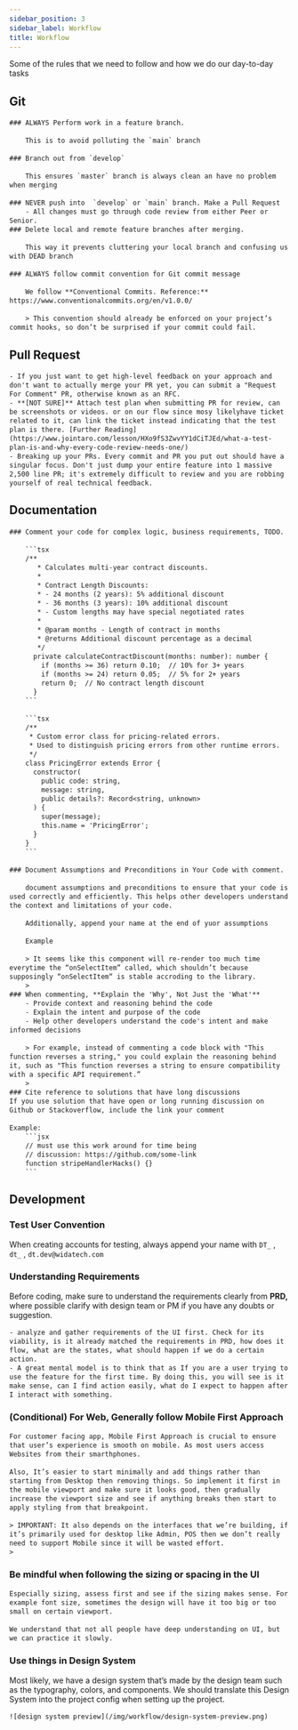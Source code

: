 ```yaml
---
sidebar_position: 3
sidebar_label: Workflow
title: Workflow
---
```


Some of the rules that we need to follow and how we do our day-to-day tasks

## Git
    ### ALWAYS Perform work in a feature branch.
        
        This is to avoid polluting the `main` branch
        
    ### Branch out from `develop`
        
        This ensures `master` branch is always clean an have no problem when merging
        
    ### NEVER push into  `develop` or `main` branch. Make a Pull Request
        - All changes must go through code review from either Peer or Senior.
    ### Delete local and remote feature branches after merging.
        
        This way it prevents cluttering your local branch and confusing us with DEAD branch
        
    ### ALWAYS follow commit convention for Git commit message
        
        We follow **Conventional Commits. Reference:** https://www.conventionalcommits.org/en/v1.0.0/
        
        > This convention should already be enforced on your project’s commit hooks, so don’t be surprised if your commit could fail.
        
## Pull Request
    - If you just want to get high-level feedback on your approach and don't want to actually merge your PR yet, you can submit a "Request For Comment" PR, otherwise known as an RFC.
    - **[NOT SURE]** Attach test plan when submitting PR for review, can be screenshots or videos. or on our flow since mosy likelyhave ticket related to it, can link the ticket instead indicating that the test plan is there. [Further Reading](https://www.jointaro.com/lesson/HXo9fS3ZwvYY1dCiTJEd/what-a-test-plan-is-and-why-every-code-review-needs-one/)
    - Breaking up your PRs. Every commit and PR you put out should have a singular focus. Don't just dump your entire feature into 1 massive 2,500 line PR; it's extremely difficult to review and you are robbing yourself of real technical feedback.

## Documentation
    ### Comment your code for complex logic, business requirements, TODO.
        
        ```tsx
        /**
           * Calculates multi-year contract discounts.
           * 
           * Contract Length Discounts:
           * - 24 months (2 years): 5% additional discount
           * - 36 months (3 years): 10% additional discount
           * - Custom lengths may have special negotiated rates
           * 
           * @param months - Length of contract in months
           * @returns Additional discount percentage as a decimal
           */
          private calculateContractDiscount(months: number): number {
            if (months >= 36) return 0.10;  // 10% for 3+ years
            if (months >= 24) return 0.05;  // 5% for 2+ years
            return 0;  // No contract length discount
          }
        ```
        
        ```tsx
        /**
         * Custom error class for pricing-related errors.
         * Used to distinguish pricing errors from other runtime errors.
         */
        class PricingError extends Error {
          constructor(
            public code: string,
            message: string,
            public details?: Record<string, unknown>
          ) {
            super(message);
            this.name = 'PricingError';
          }
        }
        ```
        
    ### Document Assumptions and Preconditions in Your Code with comment.
        
        document assumptions and preconditions to ensure that your code is used correctly and efficiently. This helps other developers understand the context and limitations of your code.
        
        Additionally, append your name at the end of yuor assumptions
        
        Example
        
        > It seems like this component will re-render too much time everytime the “onSelectItem” called, which shouldn’t because supposingly “onSelectItem“ is stable accroding to the library.
        > 
    ### When commenting, **Explain the 'Why', Not Just the 'What'**
        - Provide context and reasoning behind the code
        - Explain the intent and purpose of the code
        - Help other developers understand the code's intent and make informed decisions
        
        > For example, instead of commenting a code block with "This function reverses a string," you could explain the reasoning behind it, such as "This function reverses a string to ensure compatibility with a specific API requirement.”
        > 
    ### Cite reference to solutions that have long discussions
    If you use solution that have open or long running discussion on Github or Stackoverflow, include the link your comment
    
    Example:
        ```jsx
        // must use this work around for time being
        // discussion: https://github.com/some-link
        function stripeHandlerHacks() {}
        ```

## Development
### Test User Convention 
When creating accounts for testing, always append your name with `DT_` , `dt_` , `dt.dev@widatech.com`

### Understanding Requirements
Before coding, make sure to understand the requirements clearly from **PRD,** where possible clarify with design team or PM if you have any doubts or suggestion.

    - analyze and gather requirements of the UI first. Check for its viability, is it already matched the requirements in PRD, how does it flow, what are the states, what should happen if we do a certain action.
    - A great mental model is to think that as If you are a user trying to use the feature for the first time. By doing this, you will see is it make sense, can I find action easily, what do I expect to happen after I interact with something.

### (Conditional) For Web, Generally follow **Mobile First Approach**
    
    For customer facing app, Mobile First Approach is crucial to ensure that user’s experience is smooth on mobile. As most users access Websites from their smarthphones.
    
    Also, It’s easier to start minimally and add things rather than starting from Desktop then removing things. So implement it first in the mobile viewport and make sure it looks good, then gradually increase the viewport size and see if anything breaks then start to apply styling from that breakpoint.
    
    > IMPORTANT: It also depends on the interfaces that we’re building, if it’s primarily used for desktop like Admin, POS then we don’t really need to support Mobile since it will be wasted effort.
    > 
### Be mindful when following the sizing or spacing in the UI
    
    Especially sizing, assess first and see if the sizing makes sense. For example font size, sometimes the design will have it too big or too small on certain viewport.
    
    We understand that not all people have deep understanding on UI, but we can practice it slowly.
    
### Use things in Design System
Most likely, we have a design system that’s made by the design team such as the typography, colors, and components. We should translate this Design System into the project config when setting up the project.
    
    ![design system preview](/img/workflow/design-system-preview.png)